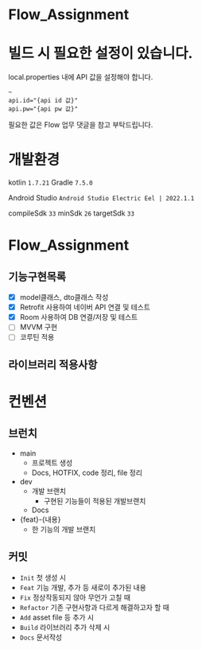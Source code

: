 # Flow_Assignment

# 빌드 시 필요한 설정이 있습니다.
local.properties 내에 API 값을 설정해야 합니다.
```properties
~
api.id="{api id 값}"
api.pw="{api pw 값}"
```
필요한 값은 Flow 업무 댓글을 참고 부탁드립니다.


# 개발환경
kotlin
`1.7.21`
Gradle
`7.5.0`

Android Studio
`Android Studio Electric Eel | 2022.1.1`

compileSdk
`33`
minSdk
`26`
targetSdk
`33`

# Flow_Assignment
## 기능구현목록
- [x] model클래스, dto클래스 작성
- [x] Retrofit 사용하여 네이버 API 연결 및 테스트
- [x] Room 사용하여 DB 연결/저장 및 테스트
- [ ] MVVM 구현
- [ ] 코루틴 적용

## 라이브러리 적용사항

# 컨벤션

## 브런치
- main
  - 프로젝트 생성
  - Docs, HOTFIX, code 정리, file 정리
- dev
  - 개발 브랜치
    - 구현된 기능들이 적용된 개발브랜치
  - Docs
- {feat}-{내용}
  - 한 기능의 개발 브랜치

## 커밋
- `Init`
  첫 생성 시
- `Feat`
  기능 개발, 추가 등 새로이 추가된 내용
- `Fix`
  정상작동되지 않아 무언가 고칠 때
- `Refactor`
  기존 구현사항과 다르게 해결하고자 할 때
- `Add`
  asset file 등 추가 시
- `Build`
  라이브러리 추가 삭제 시
- `Docs`
  문서작성

